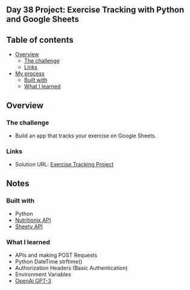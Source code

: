 ## Day 38 Project:  Exercise Tracking with Python and Google Sheets

## Table of contents

- [Overview](#overview)
  - [The challenge](#the-challenge)
  - [Links](#links)
- [My process](#my-process)
  - [Built with](#built-with)
  - [What I learned](#what-i-learned)

## Overview

### The challenge

- Build an app that tracks your exercise on Google Sheets.

### Links

- Solution URL: [Exercise Tracking Project](https://replit.com/@appbrewery/exercise-tracking-end)

## Notes


### Built with

- Python
- [Nutritionix API](https://www.nutritionix.com/business/api)
- [Sheety API](https://sheety.co/)


### What I learned
- APIs and making POST Requests
- Python DateTime strftime()
- Authorization Headers (Basic Authentication)
- Environment Variables
- [OpenAi GPT-3](https://openai.com/blog/openai-api/)